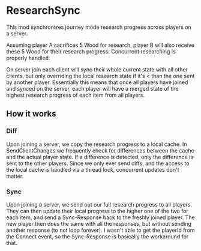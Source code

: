 # ResearchSync

This mod synchronizes journey mode research progress across players on a server.

Assuming player A sacrifices 5 Wood for research, player B will also receive these 5 Wood for their research progress.
Concurrent researching is properly handled.

On server join each client will sync their whole current state with all other clients, but only overriding the local research state if it's < than the one sent by another player.
Essentially this means that once all players have joined and synced on the server, each player will have a merged state of the highest research progress of each item from all players.

## How it works

### Diff

Upon joining a server, we copy the research progress to a local cache.
In SendClientChanges we frequently check for differences between the cache and the actual player state. If a difference is detected, only the difference is sent to the other players.
Since we only ever send diffs, and the access to the local cache is handled via a thread lock, concurrent updates don't matter.

### Sync

Upon joining a server, we send out our full research progress to all players.
They can then update their local progress to the higher one of the two for each item, and send a Sync-Response back to the freshly joined player.
The new player then does the same with all the responses, but without sending another response (to not loop forever).
I wasn't able to get the playerId from the Connect event, so the Sync-Response is basically the workaround for that.